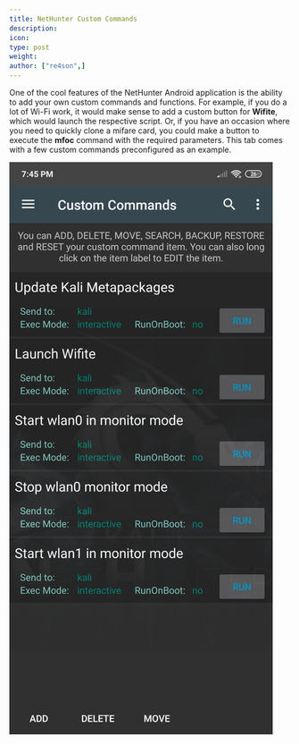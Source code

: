 ```yaml
---
title: NetHunter Custom Commands
description:
icon:
type: post
weight:
author: ["re4son",]
---
```


One of the cool features of the NetHunter Android application is the ability to add your own custom commands and functions. For example, if you do a lot of Wi-Fi work, it would make sense to add a custom button for **Wifite**, which would launch the respective script. Or, if you have an occasion where you need to quickly clone a mifare card, you could make a button to execute the **mfoc** command with the required parameters.
This tab comes with a few custom commands preconfigured as an example.

![](nethunter-commands.jpg)
